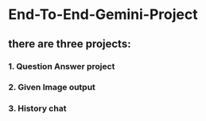 # End-To-End-Gemini-Project
## there are three projects:
  ### 1. Question Answer project
  ### 2. Given Image output
  ### 3. History chat
